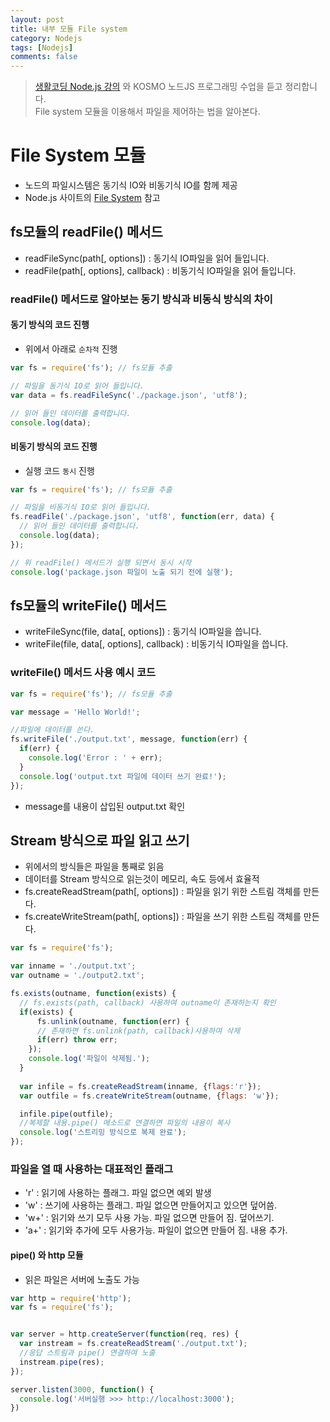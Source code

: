 ```yaml
---
layout: post
title: 내부 모듈 File system
category: Nodejs
tags: [Nodejs]
comments: false
---
```


> [생활코딩 Node.js 강의](https://www.inflearn.com/course/nodejs-%EA%B0%95%EC%A2%8C-%EC%83%9D%ED%99%9C%EC%BD%94%EB%94%A9#) 와 KOSMO 노드JS 프로그래밍 수업을 듣고 정리합니다.  
> File system 모듈을 이용해서 파일을 제어하는 법을 알아본다.  

# File System 모듈

- 노드의 파일시스템은 동기식 IO와 비동기식 IO를 함께 제공
- Node.js 사이트의 [File System](https://nodejs.org/api/fs.html) 참고

## fs모듈의 readFile() 메서드

- readFileSync(path[, options]) : 동기식 IO파일을 읽어 들입니다.
- readFile(path[, options], callback) : 비동기식 IO파일을 읽어 들입니다.

### readFile() 메서드로 알아보는 동기 방식과 비동식 방식의 차이

#### 동기 방식의 코드 진행

- 위에서 아래로 `순차적` 진행

```javascript
var fs = require('fs'); // fs모듈 추출

// 파일을 동기식 IO로 읽어 들입니다.
var data = fs.readFileSync('./package.json', 'utf8');

// 읽어 들인 데이터를 출력합니다.
console.log(data);
```

#### 비동기 방식의 코드 진행

- 실행 코드 `동시` 진행

```javascript
var fs = require('fs'); // fs모듈 추출

// 파일을 비동기식 IO로 읽어 들입니다.
fs.readFile('./package.json', 'utf8', function(err, data) {
  // 읽어 들인 데이터를 출력합니다.
  console.log(data);
});

// 위 readFile() 메서드가 실행 되면서 동시 시작
console.log('package.json 파일이 노출 되기 전에 실행');
```

## fs모듈의 writeFile() 메서드

- writeFileSync(file, data[, options]) : 동기식 IO파일을 씁니다.
- writeFile(file, data[, options], callback) : 비동기식 IO파일을 씁니다.

### writeFile() 메서드 사용 예시 코드

```javascript
var fs = require('fs'); // fs모듈 추출

var message = 'Hello World!';

//파일에 데이터를 쓴다.
fs.writeFile('./output.txt', message, function(err) {
  if(err) {
    console.log('Error : ' + err);
  }
  console.log('output.txt 파일에 데이터 쓰기 완료!');
});
```
- message를 내용이 삽입된 output.txt 확인

## Stream 방식으로 파일 읽고 쓰기

- 위에서의 방식들은 파일을 통째로 읽음
- 데이터를 Stream 방식으로 읽는것이 메모리, 속도 등에서 효율적
- fs.createReadStream(path[, options]) : 파일을 읽기 위한 스트림 객체를 만든다.
- fs.createWriteStream(path[, options]) : 파일을 쓰기 위한 스트림 객체를 만든다.

```javascript
var fs = require('fs');

var inname = './output.txt';
var outname = './output2.txt';

fs.exists(outname, function(exists) {
  // fs.exists(path, callback) 사용하여 outname이 존재하는지 확인	
  if(exists) {
	  fs.unlink(outname, function(err) {
      // 존재하면 fs.unlink(path, callback)사용하여 삭제
      if(err) throw err;
    });
    console.log('파일이 삭제됨.');
  }
  
  var infile = fs.createReadStream(inname, {flags:'r'});
  var outfile = fs.createWriteStream(outname, {flags: 'w'});

  infile.pipe(outfile);
  //복제할 내용.pipe() 메소드로 연결하면 파일의 내용이 복사
  console.log('스트리밍 방식으로 복제 완료');
});
```

### 파일을 열 때 사용하는 대표적인 플래그

- 'r' : 읽기에 사용하는 플래그. 파일 없으면 예외 발생
- 'w' : 쓰기에 사용하는 플래그. 파일 없으면 만들어지고 있으면 덮어씀.
- 'w+' : 읽기와 쓰기 모두 사용 가능. 파일 없으면 만들어 짐. 덮어쓰기.
- 'a+' : 읽기와 추가에 모두 사용가능. 파일이 없으면 만들어 짐. 내용 추가.

#### pipe() 와 http 모듈

- 읽은 파일은 서버에 노출도 가능

```javascript
var http = require('http');
var fs = require('fs');


var server = http.createServer(function(req, res) {
  var instream = fs.createReadStream('./output.txt');
  //응답 스트림과 pipe() 연결하여 노출
  instream.pipe(res);
});

server.listen(3000, function() {
  console.log('서버실행 >>> http://localhost:3000');
})
```
